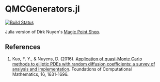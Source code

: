# QMCGenerators.jl

[![Build Status](https://github.com/alegresor/QMCGenerators.jl/actions/workflows/CI.yml/badge.svg?branch=main)](https://github.com/alegresor/QMCGenerators.jl/actions/workflows/CI.yml?query=branch%3Amain)

Julia version of Dirk Nuyen's [Magic Point Shop](https://people.cs.kuleuven.be/~dirk.nuyens/qmc-generators/). 

## References

1. Kuo, F. Y., & Nuyens, D. (2016). [Application of quasi-Monte Carlo methods to elliptic PDEs with random diffusion coefficients: a survey of analysis and implementation](https://link.springer.com/article/10.1007/s10208-016-9329-5). Foundations of Computational Mathematics, 16, 1631-1696.